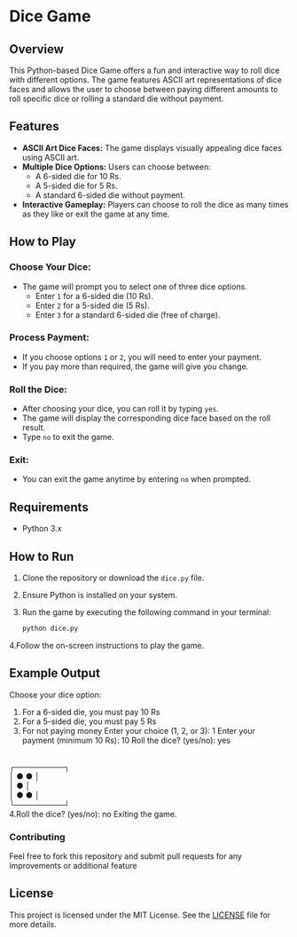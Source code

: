 # Dice Game

## Overview

This Python-based Dice Game offers a fun and interactive way to roll dice with different options. The game features ASCII art representations of dice faces and allows the user to choose between paying different amounts to roll specific dice or rolling a standard die without payment.

## Features

- **ASCII Art Dice Faces:** The game displays visually appealing dice faces using ASCII art.
- **Multiple Dice Options:** Users can choose between:
  - A 6-sided die for 10 Rs.
  - A 5-sided die for 5 Rs.
  - A standard 6-sided die without payment.
- **Interactive Gameplay:** Players can choose to roll the dice as many times as they like or exit the game at any time.

## How to Play

### Choose Your Dice:

- The game will prompt you to select one of three dice options.
  - Enter `1` for a 6-sided die (10 Rs).
  - Enter `2` for a 5-sided die (5 Rs).
  - Enter `3` for a standard 6-sided die (free of charge).

### Process Payment:

- If you choose options `1` or `2`, you will need to enter your payment.
- If you pay more than required, the game will give you change.

### Roll the Dice:

- After choosing your dice, you can roll it by typing `yes`.
- The game will display the corresponding dice face based on the roll result.
- Type `no` to exit the game.

### Exit:

- You can exit the game anytime by entering `no` when prompted.

## Requirements

- Python 3.x

## How to Run

1. Clone the repository or download the `dice.py` file.
2. Ensure Python is installed on your system.
3. Run the game by executing the following command in your terminal:

   ```bash
   python dice.py
4.Follow the on-screen instructions to play the game.

## Example Output
Choose your dice option:
1. For a 6-sided die, you must pay 10 Rs
2. For a 5-sided die, you must pay 5 Rs
3. For not paying money
Enter your choice (1, 2, or 3): 1
Enter your payment (minimum 10 Rs): 10
Roll the dice? (yes/no): yes
<br>
┌─────────┐<br>
│ ● ● │<br>
│ ● │<br>
│ ● ● │<br>
└─────────┘<br>
4.Roll the dice? (yes/no): no
Exiting the game.

### Contributing
Feel free to fork this repository and submit pull requests for any improvements or additional feature

## License

This project is licensed under the MIT License. See the [LICENSE](LICENSE) file for more details.